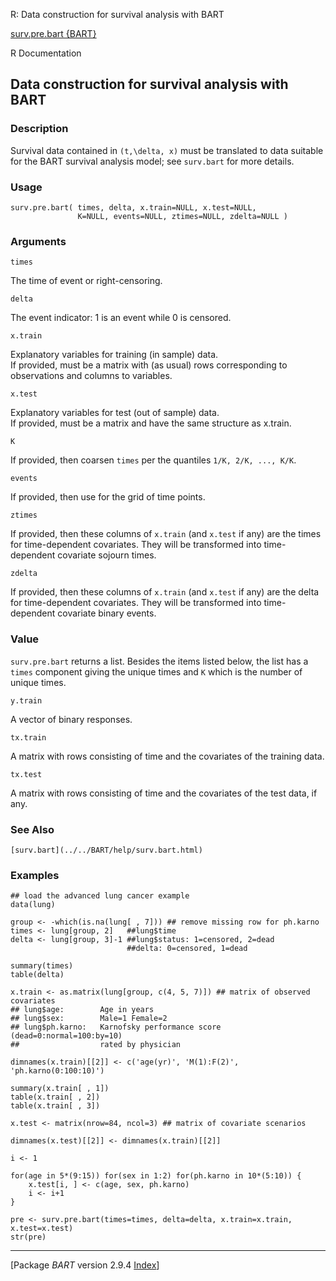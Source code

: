 R: Data construction for survival analysis with BART    

[surv.pre.bart {BART}](https://search.r-project.org/CRAN/refmans/BART/html/surv.pre.bart.html)

R Documentation

Data construction for survival analysis with BART
-------------------------------------------------

### Description

Survival data contained in `(t,\delta, x)` must be translated to data suitable for the BART survival analysis model; see `surv.bart` for more details.

### Usage

    surv.pre.bart( times, delta, x.train=NULL, x.test=NULL,
                   K=NULL, events=NULL, ztimes=NULL, zdelta=NULL )
    

### Arguments

`times`

The time of event or right-censoring.  

`delta`

The event indicator: 1 is an event while 0 is censored.  

`x.train`

Explanatory variables for training (in sample) data.  
If provided, must be a matrix with (as usual) rows corresponding to observations and columns to variables.  

`x.test`

Explanatory variables for test (out of sample) data.  
If provided, must be a matrix and have the same structure as x.train.  

`K`

If provided, then coarsen `times` per the quantiles `1/K, 2/K, ..., K/K`.

`events`

If provided, then use for the grid of time points.

`ztimes`

If provided, then these columns of `x.train` (and `x.test` if any) are the times for time-dependent covariates. They will be transformed into time-dependent covariate sojourn times.

`zdelta`

If provided, then these columns of `x.train` (and `x.test` if any) are the delta for time-dependent covariates. They will be transformed into time-dependent covariate binary events.

### Value

`surv.pre.bart` returns a list. Besides the items listed below, the list has a `times` component giving the unique times and `K` which is the number of unique times.

`y.train`

A vector of binary responses.

`tx.train`

A matrix with rows consisting of time and the covariates of the training data.

`tx.test`

A matrix with rows consisting of time and the covariates of the test data, if any.

### See Also

`[surv.bart](../../BART/help/surv.bart.html)`

### Examples

    
    ## load the advanced lung cancer example
    data(lung)
    
    group <- -which(is.na(lung[ , 7])) ## remove missing row for ph.karno
    times <- lung[group, 2]   ##lung$time
    delta <- lung[group, 3]-1 ##lung$status: 1=censored, 2=dead
                              ##delta: 0=censored, 1=dead
    
    summary(times)
    table(delta)
    
    x.train <- as.matrix(lung[group, c(4, 5, 7)]) ## matrix of observed covariates
    ## lung$age:        Age in years
    ## lung$sex:        Male=1 Female=2
    ## lung$ph.karno:   Karnofsky performance score (dead=0:normal=100:by=10)
    ##                  rated by physician
    
    dimnames(x.train)[[2]] <- c('age(yr)', 'M(1):F(2)', 'ph.karno(0:100:10)')
    
    summary(x.train[ , 1])
    table(x.train[ , 2])
    table(x.train[ , 3])
    
    x.test <- matrix(nrow=84, ncol=3) ## matrix of covariate scenarios
    
    dimnames(x.test)[[2]] <- dimnames(x.train)[[2]]
    
    i <- 1
    
    for(age in 5*(9:15)) for(sex in 1:2) for(ph.karno in 10*(5:10)) {
        x.test[i, ] <- c(age, sex, ph.karno)
        i <- i+1
    }
    
    pre <- surv.pre.bart(times=times, delta=delta, x.train=x.train, x.test=x.test)
    str(pre)
        
    

* * *

\[Package _BART_ version 2.9.4 [Index](00Index.html)\]